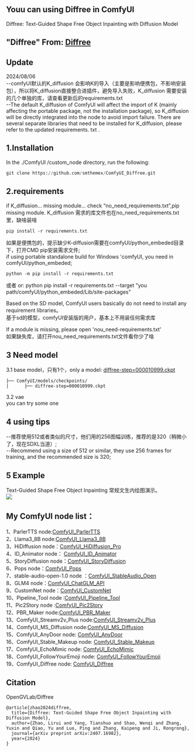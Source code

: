 Youu can using Diffree in ComfyUI 
---
Diffree: Text-Guided Shape Free Object Inpainting with Diffusion Model

"Diffree" From: [Diffree](https://github.com/OpenGVLab/Diffree)
----

Update
---
2024/08/06   
--comfyUI默认的K_diffusion 会影响K的导入（主要是影响便携包，不影响安装包），所以将K_diffusion直接整合进插件，避免导入失败，K_diffusion 需要安装的几个单独的库，请查看更新后的requirements.txt   
--The default K_diffusion of ComfyUI will affect the import of K (mainly affecting the portable package, not the installation package), so K_diffusion will be directly integrated into the node to avoid import failure. There are several separate libraries that need to be installed for K_diffusion, please refer to the updated requirements. txt .  


1.Installation
-----
  In the ./ComfyUI /custom_node directory, run the following:   

  ``` python 
  git clone https://github.com/smthemex/ComfyUI_Diffree.git

  ```
2.requirements  
----

if  K_diffusion...  missing  module...
check “no_need_requirements.txt”,pip missing module.
K_diffusion 需求的库文件也在no_need_requirements.txt 里，缺啥装啥

```
pip install -r requirements.txt

```

如果是便携包的，提示缺少K-diffusion需要在comfyUI/python_embeded目录下，打开CMD pip安装需求文件;    
if using portable standalone build for Windows 'comfyUI, you need in comfyUI/python_embeded;   

```
python -m pip install -r requirements.txt

```
或者 or: python pip install -r requirements.txt --target "you path/comfyUI/python_embeded/Lib/site-packages"  

Based on the SD model, ComfyUI users basically do not need to install any requirement libraries。  
基于sd的模型，comfyUI安装版的用户，基本上不用装任何需求库  

If a module is missing, please open 'nou_need-requirements.txt'  
如果缺失库，请打开nou_need_requirements.txt文件看你少了啥

3 Need  model 
----

3.1 base model，只有1个，only a model:     [diffree-step=000010999.ckpt](https://huggingface.co/LiruiZhao/Diffree/tree/main) 

```
├── ComfyUI/models/checkpoints/
|      ├── diffree-step=000010999.ckpt
```

3.2 vae  
you can try some one

4 using tips
---
--推荐使用512或者类似的尺寸，他们用的256图幅训练，推荐的是320（稍微小了，现在SDXL当道）;   
--Recommend using a size of 512 or similar, they use 256 frames for training, and the recommended size is 320;       

5 Example
----
 Text-Guided Shape Free Object Inpainting  常规文生内绘图演示。    
![](https://github.com/smthemex/ComfyUI_Diffree/blob/main/example/example.png)


My ComfyUI node list：
-----
1、ParlerTTS node:[ComfyUI_ParlerTTS](https://github.com/smthemex/ComfyUI_ParlerTTS)     
2、Llama3_8B node:[ComfyUI_Llama3_8B](https://github.com/smthemex/ComfyUI_Llama3_8B)      
3、HiDiffusion node：[ComfyUI_HiDiffusion_Pro](https://github.com/smthemex/ComfyUI_HiDiffusion_Pro)   
4、ID_Animator node： [ComfyUI_ID_Animator](https://github.com/smthemex/ComfyUI_ID_Animator)       
5、StoryDiffusion node：[ComfyUI_StoryDiffusion](https://github.com/smthemex/ComfyUI_StoryDiffusion)  
6、Pops node：[ComfyUI_Pops](https://github.com/smthemex/ComfyUI_Pops)   
7、stable-audio-open-1.0 node ：[ComfyUI_StableAudio_Open](https://github.com/smthemex/ComfyUI_StableAudio_Open)        
8、GLM4 node：[ComfyUI_ChatGLM_API](https://github.com/smthemex/ComfyUI_ChatGLM_API)   
9、CustomNet node：[ComfyUI_CustomNet](https://github.com/smthemex/ComfyUI_CustomNet)           
10、Pipeline_Tool node :[ComfyUI_Pipeline_Tool](https://github.com/smthemex/ComfyUI_Pipeline_Tool)    
11、Pic2Story node :[ComfyUI_Pic2Story](https://github.com/smthemex/ComfyUI_Pic2Story)   
12、PBR_Maker node:[ComfyUI_PBR_Maker](https://github.com/smthemex/ComfyUI_PBR_Maker)      
13、ComfyUI_Streamv2v_Plus node:[ComfyUI_Streamv2v_Plus](https://github.com/smthemex/ComfyUI_Streamv2v_Plus)   
14、ComfyUI_MS_Diffusion node:[ComfyUI_MS_Diffusion](https://github.com/smthemex/ComfyUI_MS_Diffusion)   
15、ComfyUI_AnyDoor node: [ComfyUI_AnyDoor](https://github.com/smthemex/ComfyUI_AnyDoor)  
16、ComfyUI_Stable_Makeup node: [ComfyUI_Stable_Makeup](https://github.com/smthemex/ComfyUI_Stable_Makeup)  
17、ComfyUI_EchoMimic node:  [ComfyUI_EchoMimic](https://github.com/smthemex/ComfyUI_EchoMimic)   
18、ComfyUI_FollowYourEmoji node: [ComfyUI_FollowYourEmoji](https://github.com/smthemex/ComfyUI_FollowYourEmoji)   
19、ComfyUI_Diffree node: [ComfyUI_Diffree](https://github.com/smthemex/ComfyUI_Diffree)  


Citation
------
OpenGVLab/Diffree
```
@article{zhao2024diffree,
  title={Diffree: Text-Guided Shape Free Object Inpainting with Diffusion Model},
  author={Zhao, Lirui and Yang, Tianshuo and Shao, Wenqi and Zhang, Yuxin and Qiao, Yu and Luo, Ping and Zhang, Kaipeng and Ji, Rongrong},
  journal={arXiv preprint arXiv:2407.16982},
  year={2024}
}
```
